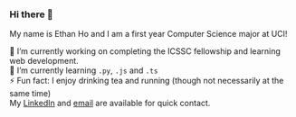 ### Hi there 👋

My name is Ethan Ho and I am a first year Computer Science major at UCI!

🔭 I’m currently working on completing the ICSSC fellowship and learning web development.  
🌱 I’m currently learning `.py`, `.js` and `.ts`  
⚡ Fun fact: I enjoy drinking tea and running (though not necessarily at the same time)  
My [LinkedIn](https://www.linkedin.com/in/ethan-ho-bb5099210/) and [email](mailto:hoea2@uci.edu) are available for quick contact.
<!--
**h0ethan04/h0ethan04** is a ✨ _special_ ✨ repository because its `README.md` (this file) appears on your GitHub profile.

Here are some ideas to get you started:

- 🔭 I’m currently working on ...
- 🌱 I’m currently learning ...
- 👯 I’m looking to collaborate on ...
- 🤔 I’m looking for help with ...
- 💬 Ask me about ...
- 📫 How to reach me: ...
- 😄 Pronouns: ...
- ⚡ Fun fact: ...
-->
